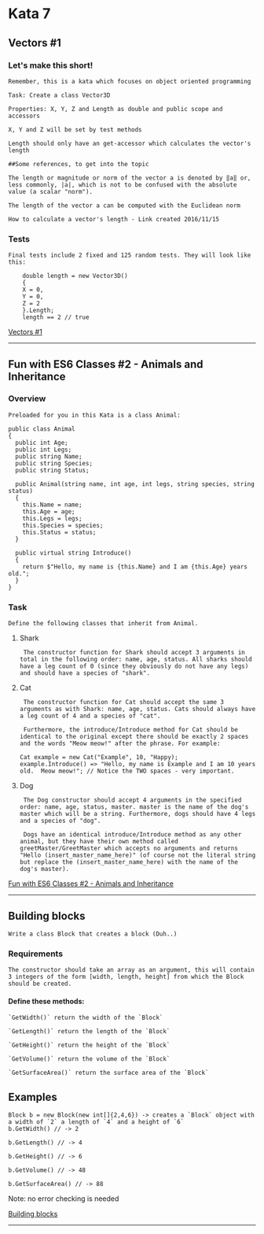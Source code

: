 # Kata 7

## Vectors #1

### Let's make this short!

    Remember, this is a kata which focuses on object oriented programming

    Task: Create a class Vector3D

    Properties: X, Y, Z and Length as double and public scope and accessors

    X, Y and Z will be set by test methods

    Length should only have an get-accessor which calculates the vector's length

    ##Some references, to get into the topic

    The length or magnitude or norm of the vector a is denoted by ‖a‖ or, less commonly, |a|, which is not to be confused with the absolute value (a scalar "norm").

    The length of the vector a can be computed with the Euclidean norm

    How to calculate a vector's length - Link created 2016/11/15
### Tests

    Final tests include 2 fixed and 125 random tests. They will look like this:
``` CSharp
    double length = new Vector3D()
    {
    X = 0,
    Y = 0,
    Z = 2
    }.Length;
    length == 2 // true
```

[Vectors #1](https://www.codewars.com/kata/582b079bbbbc74bed7000095)

---------------------------------------------------------------------------------------------

## Fun with ES6 Classes #2 - Animals and Inheritance

### Overview

    Preloaded for you in this Kata is a class Animal:

```CSharp
public class Animal
{
  public int Age;
  public int Legs;
  public string Name;
  public string Species;
  public string Status;
  
  public Animal(string name, int age, int legs, string species, string status)
  {
    this.Name = name;
    this.Age = age;
    this.Legs = legs;
    this.Species = species;
    this.Status = status;
  }
  
  public virtual string Introduce()
  {
    return $"Hello, my name is {this.Name} and I am {this.Age} years old.";
  }
}
```
### Task
    Define the following classes that inherit from Animal.

1. Shark  

        The constructor function for Shark should accept 3 arguments in total in the following order: name, age, status. All sharks should have a leg count of 0 (since they obviously do not have any legs) and should have a species of "shark".

2. Cat  

        The constructor function for Cat should accept the same 3 arguments as with Shark: name, age, status. Cats should always have a leg count of 4 and a species of "cat".

        Furthermore, the introduce/Introduce method for Cat should be identical to the original except there should be exactly 2 spaces and the words "Meow meow!" after the phrase. For example:

    ```CSharp
    Cat example = new Cat("Example", 10, "Happy);
    example.Introduce() => "Hello, my name is Example and I am 10 years old.  Meow meow!"; // Notice the TWO spaces - very important.
    ```

3. Dog  

        The Dog constructor should accept 4 arguments in the specified order: name, age, status, master. master is the name of the dog's master which will be a string. Furthermore, dogs should have 4 legs and a species of "dog".

        Dogs have an identical introduce/Introduce method as any other animal, but they have their own method called greetMaster/GreetMaster which accepts no arguments and returns "Hello (insert_master_name_here)" (of course not the literal string but replace the (insert_master_name_here) with the name of the dog's master).

[Fun with ES6 Classes #2 - Animals and Inheritance](https://www.codewars.com/kata/56f935002e6c0d55fa000d92)

---------------------------------------------------------------------------------------------

## Building blocks

    Write a class Block that creates a block (Duh..)  

### Requirements

    The constructor should take an array as an argument, this will contain 3 integers of the form [width, length, height] from which the Block should be created.  

####  Define these methods:

    `GetWidth()` return the width of the `Block`  

    `GetLength()` return the length of the `Block`  

    `GetHeight()` return the height of the `Block`  

    `GetVolume()` return the volume of the `Block`  

    `GetSurfaceArea()` return the surface area of the `Block`  

## Examples

```CSharp
Block b = new Block(new int[]{2,4,6}) -> creates a `Block` object with a width of `2` a length of `4` and a height of `6`
b.GetWidth() // -> 2

b.GetLength() // -> 4

b.GetHeight() // -> 6

b.GetVolume() // -> 48

b.GetSurfaceArea() // -> 88
```

  Note: no error checking is needed

[Building blocks](https://www.codewars.com/kata/55b75fcf67e558d3750000a3)

---------------------------------------------------------------------------------------------